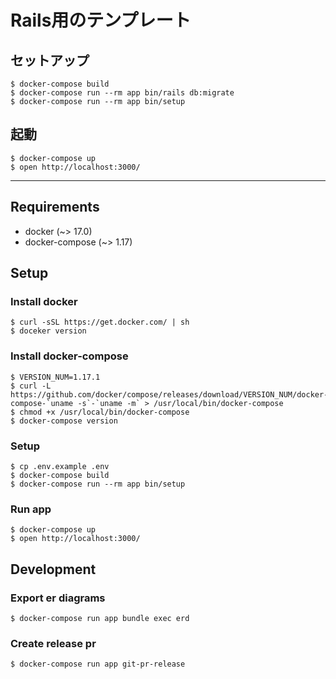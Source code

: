 # Rails用のテンプレート

## セットアップ
```
$ docker-compose build
$ docker-compose run --rm app bin/rails db:migrate
$ docker-compose run --rm app bin/setup
```

## 起動
```
$ docker-compose up
$ open http://localhost:3000/
```

----

## Requirements
- docker (~> 17.0)
- docker-compose (~> 1.17)

## Setup
### Install docker
```
$ curl -sSL https://get.docker.com/ | sh
$ doceker version
```

### Install docker-compose
```
$ VERSION_NUM=1.17.1
$ curl -L https://github.com/docker/compose/releases/download/VERSION_NUM/docker-compose-`uname -s`-`uname -m` > /usr/local/bin/docker-compose
$ chmod +x /usr/local/bin/docker-compose
$ docker-compose version
```

### Setup
```
$ cp .env.example .env
$ docker-compose build
$ docker-compose run --rm app bin/setup
```

### Run app
```
$ docker-compose up
$ open http://localhost:3000/
```

## Development
### Export er diagrams
```
$ docker-compose run app bundle exec erd
```

### Create release pr
```
$ docker-compose run app git-pr-release
```
